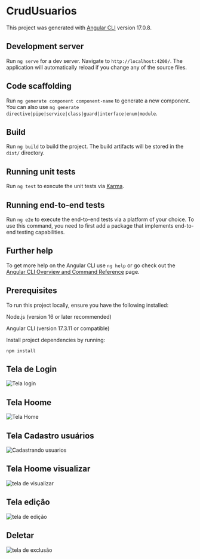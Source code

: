 # CrudUsuarios

This project was generated with [Angular CLI](https://github.com/angular/angular-cli) version 17.0.8.

## Development server

Run `ng serve` for a dev server. Navigate to `http://localhost:4200/`. The application will automatically reload if you change any of the source files.

## Code scaffolding

Run `ng generate component component-name` to generate a new component. You can also use `ng generate directive|pipe|service|class|guard|interface|enum|module`.

## Build

Run `ng build` to build the project. The build artifacts will be stored in the `dist/` directory.

## Running unit tests

Run `ng test` to execute the unit tests via [Karma](https://karma-runner.github.io).

## Running end-to-end tests

Run `ng e2e` to execute the end-to-end tests via a platform of your choice. To use this command, you need to first add a package that implements end-to-end testing capabilities.

## Further help

To get more help on the Angular CLI use `ng help` or go check out the [Angular CLI Overview and Command Reference](https://angular.io/cli) page.

## Prerequisites

To run this project locally, ensure you have the following installed:

Node.js (version 16 or later recommended)

Angular CLI (version 17.3.11 or compatible)

Install project dependencies by running:

```
npm install
```

## Tela de Login
![Tela login](https://github.com/user-attachments/assets/f8255805-1b8e-47b7-9974-cd9c9f07930f)


## Tela Hoome
![Tela Home](https://github.com/user-attachments/assets/fd7f6d24-c90f-4945-9a92-f85fb1ef9914)


## Tela Cadastro usuários
![Cadastrando usuarios](https://github.com/user-attachments/assets/43f714da-a3f3-4124-acbc-70a04e501e03)



## Tela Hoome visualizar
![tela de visualizar](https://github.com/user-attachments/assets/146f4239-d11b-46f7-b1ea-842f164ad72c)



## Tela edição
![tela de edição](https://github.com/user-attachments/assets/5b14c91f-6f2b-4bd7-8095-0cf749e0a447)



## Deletar
![tela de exclusão](https://github.com/user-attachments/assets/448253d1-3132-427b-8155-edaee1c9b404)


